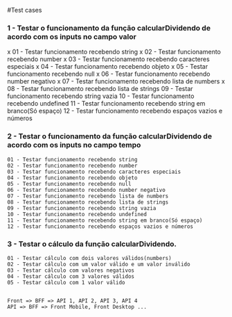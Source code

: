 #Test cases

### 1 - Testar o funcionamento da função calcularDividendo de acordo com os inputs no campo valor
   x 01 - Testar funcionamento recebendo string
   x 02 - Testar funcionamento recebendo number
   x 03 - Testar funcionamento recebendo caracteres especiais
   x 04 - Testar funcionamento recebendo objeto
   x 05 - Testar funcionamento recebendo null
   x 06 - Testar funcionamento recebendo number negativo
   x 07 - Testar funcionamento recebendo lista de numbers
   x 08 - Testar funcionamento recebendo lista de strings
    09 - Testar funcionamento recebendo string vazia
    10 - Testar funcionamento recebendo undefined
    11 - Testar funcionamento recebendo string em branco(Só espaço)
    12 - Testar funcionamento recebendo espaços vazios e números

### 2 - Testar o funcionamento da função calcularDividendo de acordo com os inputs no campo tempo
    01 - Testar funcionamento recebendo string
    02 - Testar funcionamento recebendo number
    03 - Testar funcionamento recebendo caracteres especiais
    04 - Testar funcionamento recebendo objeto
    05 - Testar funcionamento recebendo null
    06 - Testar funcionamento recebendo number negativo
    07 - Testar funcionamento recebendo lista de numbers
    08 - Testar funcionamento recebendo lista de strings
    09 - Testar funcionamento recebendo string vazia
    10 - Testar funcionamento recebendo undefined
    11 - Testar funcionamento recebendo string em branco(Só espaço)
    12 - Testar funcionamento recebendo espaços vazios e números

### 3 - Testar o cálculo da função calcularDividendo.
    01 - Testar cálculo com dois valores válidos(numbers)
    02 - Testar cálculo com um valor válido e um valor inválido
    03 - Testar cálculo com valores negativos
    04 - Testar cálculo com 3 valores válidos
    05 - Testar cálculo com 1 valor válido
    

    Front => BFF => API 1, API 2, API 3, API 4
    API => BFF => Front Mobile, Front Desktop ... 